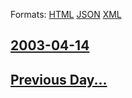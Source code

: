 
Formats: [HTML](2003/04/14/index.html)  [JSON](2003/04/14/index.json)  [XML](2003/04/14/index.xml)  

## [2003-04-14](/news/2003/04/14/index.md)

## [Previous Day...](/news/2003/04/13/index.md)

